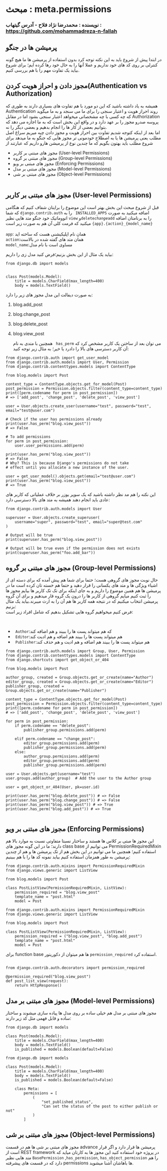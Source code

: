 # مبحث : meta.permissions
### نویسنده : محمدرضا نژاد فلاح - آدرس گیتهاب : https://github.com/mohammadreza-n-fallah
## پرمیشن ها در جنگو
در ابتدا پیش از شروع باید به این نکته توجه کرد بدون استفاده از پرمیشن ها ما هیچ گونه کنترلی بر روی کد های خود نداریم و عملا آنها را به حال خود رها کرده ایم؛ برای شروع بیاید یک تفاوت مهم را با هم بررسی کنیم.</br>

## مجوز دادن و احراز هویت کردن(Authentication vs Authorization)
همیشه به یاد داشته باشید که این دو مورد با هم تفاوت های بسیاری دارند به طوری که Authentication روند احراز هویت و اعتبار سنجی را برای ما می سنجد  و به ما میگوید که چه کسی با چه مشخصاتی میخواهد اعتبار سنجی بشود اما در مقابل Authorization پروسه صدرو مجوز را بر عهد دارد و در واقع این بخش است که به ما اجازه می دهد که بتوانیم بعضی از کار ها را انجام بدهیم و بعضی دیگر را نه.</br>
اما بعد از اینکه کتوجه شدیم تفاوت بین احراز هویت و مجوز دادن چیه میریم سراغ اصل مطلب یعنی پرمیشن ها یا به اصطلاح خودمونی تر مجوز هایی که جنگو به ما میدهد برای شروع مطلب باید بهتون بگویم که ما چندین نوع از پرمیشن هارو داریم که عبارتند از</br>
 *  مجوز های مبتنی بر کاربر (User-level Permissions) 
 *  مجوز های مبتنی بر گروه (Group-level Permissions) 
 *  مجوز های مبتنی بر ویو (Enforcing Permissions) 
 *  مجوز های مبتنی بر مدل (Model-level Permissions) 
 *  مجوز های مبتنی بر شی (Object-level Permissions) 
  </br></br>
##  مجوز های مبتنی بر کاربر (User-level Permissions)
قبل از شروع مبحث این بخش بهتر است این موضوع را برایتان شفاف کنیم که هنگامی که شم‍ا‍‍‍‍ ``` django.contrib.auth‍‍‍ ``` را به ``` INSTALLED_APPS‍‍‍``` اضافه میکنید به صورت اتووماتیک خود جنگو متد هایی نظیر ‍‍‍‍‍‍‍‍‍‍‍‍‍‍‍‍‍‍‍‍‍‍‍‍‍‍‍``` view ``` و``` delete ```_``` change ```_``` add ``` را به برنامتان اضافه میکنید که فرمت کلی آن هم به صورت زیر است ```{app}.{action}_{model_name} ```
</br></br>
```app```: همان نام اپلیکیشنی هست که ساخته اید</br>
```action```:همان متد های گفته شده در بالاست</br>
```model_name```:مساوی است با نام مدل</br>

بیاید یک مثال از این بخش بزنیم؛فرض کنید مدل زی را داریم:
```
from django.db import models


class Post(models.Model):
    title = models.CharField(max_length=400)
    body = models.TextField()
```
به صورت دیفالت این مدل مجوز های زیر را دارد:
1. blog.add_post
2. blog.change_post
3. blog.delete_post
4. blog.view_post

   همچنین با متدی به نام ``` has_perm``` می توان بعد از ساختن یک کاربر مشخص کرد که آن کاربر دسترسی های بالا را دادرد یا خیر؛ به مثال زیر توجه کنید:
```
from django.contrib.auth import get_user_model
from django.contrib.auth.models import User, Permission
from django.contrib.contenttypes.models import ContentType

from blog.models import Post

content_type = ContentType.objects.get_for_model(Post)
post_permission = Permission.objects.filter(content_type=content_type)
print([perm.codename for perm in post_permission])
# => ['add_post', 'change_post', 'delete_post', 'view_post']

user = User.objects.create_user(username="test", password="test", email="test@user.com")

# Check if the user has permissions already
print(user.has_perm("blog.view_post"))
# => False

# To add permissions
for perm in post_permission:
    user.user_permissions.add(perm)

print(user.has_perm("blog.view_post"))
# => False
# Why? This is because Django's permissions do not take
# effect until you allocate a new instance of the user.

user = get_user_model().objects.get(email="test@user.com")
print(user.has_perm("blog.view_post"))
# => True

```
این نکته را هم مد نظر داشته باشید که یک سوپر یوزر بر خلاف عملیاتی که کاربر های عادی باید انجام دهند همیشه به متد های بالا دسترسی دارد:
```
from django.contrib.auth.models import User

superuser = User.objects.create_superuser(
    username="super", password="test", email="super@test.com"
)

# Output will be true
print(superuser.has_perm("blog.view_post"))

# Output will be true even if the permission does not exists
print(superuser.has_perm("foo.add_bar"))

```
##  مجوز های مبتنی بر گروه (Group-level Permissions)
حال نوبت مجوز های گروهی هست؛ حتما برای شما هم پیش آمده که برای دسته ای از اشیاء ویژگی ها و متد های یکسانی را قرار دهید  و حتما هم خسته تان کرده است ما در پرمیشن ها هم همین موضوع را داریم  و به جای اینکه برای تک تک کاربر ها بیایم مجوز ها را ثبت کنیم میایم گروهی از کاربر ها را درون یک گروه قار میدهیم و برای آن گروه پرمیشن انتخاب میکنیم که در نتیجه همه کاربر ها هم آن را به ارث میبرند.بیاید یک مثال بزنیم:
</br>
فرض کنیم میخواهیم گروه هایی تشکیل بدهیم که شامل افراد زیر است:

</br>

* ``` Author```:که هم میتواند پست ها را ببیند و هم اضافه کند
* ``` Editor```:هم میتواند پست ها را ببیند هم اضافه و هم ادیت کند
* ``` Publisher```:هم میتواند پست ها را ببیند هم اضافه و هم ادیت و هم حذف کند

```
from django.contrib.auth.models import Group, User, Permission
from django.contrib.contenttypes.models import ContentType
from django.shortcuts import get_object_or_404

from blog.models import Post

author_group, created = Group.objects.get_or_create(name="Author")
editor_group, created = Group.objects.get_or_create(name="Editor")
publisher_group, created = Group.objects.get_or_create(name="Publisher")

content_type = ContentType.objects.get_for_model(Post)
post_permission = Permission.objects.filter(content_type=content_type)
print([perm.codename for perm in post_permission])
# => ['add_post', 'change_post', 'delete_post', 'view_post']

for perm in post_permission:
    if perm.codename == "delete_post":
        publisher_group.permissions.add(perm)

    elif perm.codename == "change_post":
        editor_group.permissions.add(perm)
        publisher_group.permissions.add(perm)
    else:
        author_group.permissions.add(perm)
        editor_group.permissions.add(perm)
        publisher_group.permissions.add(perm)

user = User.objects.get(username="test")
user.groups.add(author_group)  # Add the user to the Author group

user = get_object_or_404(User, pk=user.id)

print(user.has_perm("blog.delete_post")) # => False
print(user.has_perm("blog.change_post")) # => False
print(user.has_perm("blog.view_post")) # => True
print(user.has_perm("blog.add_post")) # => True


```

## مجوز های مبتنی بر ویو (Enforcing Permissions)
این مجوز ها مبتی بر کلاس ها هستند و ساختار نسبتا متفاوتی نسبت به موارد بالا هم دارند؛ ما در این گونه مجوز های class base می توانیم از PermissionRequiredMixin استفاده کنیم؛ همچنین ما می توانیم در این بخش هم از تک پرمیشن ها و هم از چندین پرمیشن به طور همزمان استفاده کنیم بیاید نمونه کد ها را با هم ببینیم:
```
from django.contrib.auth.mixins import PermissionRequiredMixin
from django.views.generic import ListView

from blog.models import Post

class PostListView(PermissionRequiredMixin, ListView):
    permission_required = "blog.view_post"
    template_name = "post.html"
    model = Post

```

```
from django.contrib.auth.mixins import PermissionRequiredMixin
from django.views.generic import ListView

from blog.models import Post

class PostListView(PermissionRequiredMixin, ListView):
    permission_required = ("blog.view_post", "blog.add_post")
    template_name = "post.html"
    model = Post

```

برای function base ها هم میتوان از دکوریتور ``` permission_required ``` استفاده کرد.
```

from django.contrib.auth.decorators import permission_required

@permission_required("blog.view_post")
def post_list_view(request):
    return HttpResponse()

```

## مجوز های مبتنی بر مدل (Model-level Permissions)
مجوز های مبتنی بر مدل هم خیلی ساده بر روی مدل ها پیاده سازی میشوند و ساختار ساده و قابل فهمی مثل کد زیر دارند:
```
from django.db import models

class Post(models.Model):
    title = models.CharField(max_length=400)
    body = models.TextField()
    is_published = models.Boolean(default=False)

```
```
from django.db import models

class Post(models.Model):
    title = models.CharField(max_length=400)
    body = models.TextField()
    is_published = models.Boolean(default=False)

    class Meta:
        permissions = [
            (
                "set_published_status",
                "Can set the status of the post to either publish or not"
            )
        ]

```

## مجوز های مبتنی بر شی (Object-level Permissions)
مجوز های مبتنی بر شی ها هم در قسمت advance  پرمیشن ها قرار دارد و اگر قرار است از REST framework در پروژه خود استفاده کنید این مجوز ها به کارتان میاید که متد هایی نظیر ``` BasePermission ``` ,``` has_permission ```, ``` has_object_permission ``` را هم دارد که در قسمت  های پیشرفته  permissions  ها باهاشان آشنا میشوید.
